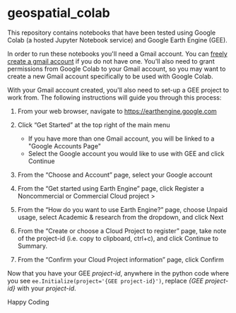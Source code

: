 # geospatial_colab
This repository contains notebooks that have been tested using Google Colab (a hosted Jupyter Notebook service) and Google Earth Engine (GEE).

In order to run these notebooks you'll need a Gmail account. You can [freely create a gmail account](https://accounts.google.com/signin) if you do not have one. You'll also need to grant permissions from Google Colab to your Gmail account, so you may want to create a new Gmail account specifically to be used with Google Colab.

With your Gmail account created, you'll also need to set-up a GEE project to work from. The following instructions will guide you through this process:
1. From your web browser, navigate to <https://earthengine.google.com>
1. Click “Get Started” at the top right of the main menu
    - If you have more than one Gmail account, you will be linked to a "Google Accounts Page"
    - Select the Google account you would like to use with GEE and click Continue

1. From the “Choose and Account” page, select your Google account
1. From the “Get started using Earth Engine” page, click Register a Noncommercial or Commercial Cloud project >
1. From the “How do you want to use Earth Engine?” page, choose Unpaid usage, select Academic & research from the dropdown, and click Next
1. From the “Create or choose a Cloud Project to register” page, take note of the project-id (i.e. copy to clipboard, ctrl+c), and click Continue to Summary.
1. From the “Confirm your Cloud Project information” page, click Confirm

Now that you have your GEE *project-id*, anywhere in the python code where you see 
`ee.Initialize(project='{GEE project-id}')`, replace *{GEE project-id}* with your *project-id*.

Happy Coding

